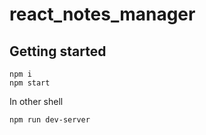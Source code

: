 # react_notes_manager

## Getting started

```shell
npm i
npm start
```
In other shell

```shell
npm run dev-server
```
